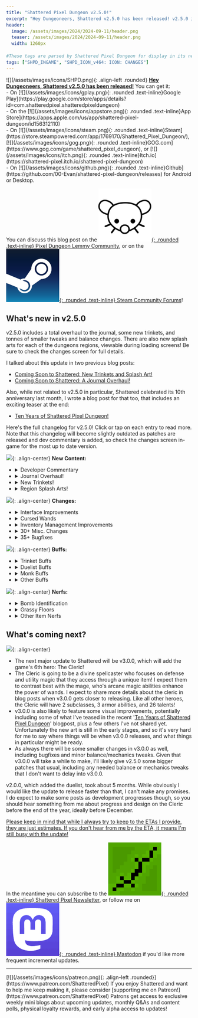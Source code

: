 ```yaml
---
title: "Shattered Pixel Dungeon v2.5.0!"
excerpt: "Hey Dungeoneers, Shattered v2.5.0 has been released! v2.5.0 includes a total overhaul to the journal, some new trinkets, and tonnes of smaller tweaks and balance changes. There are also new splash arts for each of the dungeons regions, viewable during loading screens! Be sure to check the changes screen for full details."
header:
  image: /assets/images/2024/2024-09-11/header.png
  teaser: /assets/images/2024/2024-09-11/header.png
  width: 1260px

#These tags are parsed by Shattered Pixel Dungeon for display in its news feed
tags: ["SHPD_INGAME", "SHPD_ICON_v464: ICON: CHANGES"]
---
```


<div markdown="1" class="img-text">
![](/assets/images/icons/SHPD.png){: .align-left .rounded} <b><u>Hey Dungeoneers, Shattered v2.5.0 has been released!</u></b> You can get it:<br>- On [![](/assets/images/icons/gplay.png){: .rounded .text-inline}Google Play](https://play.google.com/store/apps/details?id=com.shatteredpixel.shatteredpixeldungeon)<br>- On the [![](/assets/images/icons/appstore.png){: .rounded .text-inline}App Store](https://apps.apple.com/us/app/shattered-pixel-dungeon/id156312110)<br>- On [![](/assets/images/icons/steam.png){: .rounded .text-inline}Steam](https://store.steampowered.com/app/1769170/Shattered_Pixel_Dungeon/), [![](/assets/images/icons/gog.png){: .rounded .text-inline}GOG.com](https://www.gog.com/game/shattered_pixel_dungeon), or [![](/assets/images/icons/itch.png){: .rounded .text-inline}Itch.io](https://shattered-pixel.itch.io/shattered-pixel-dungeon)<br>- On [![](/assets/images/icons/github.png){: .rounded .text-inline}Github](https://github.com/00-Evan/shattered-pixel-dungeon/releases) for Android or Desktop.
</div>

You can discuss this blog post on the [![](/assets/images/icons/lemmy.png){: .rounded .text-inline} Pixel Dungeon Lemmy Community](https://lemmy.world/post/19653023), or on the [![](/assets/images/icons/steam.png){: .rounded .text-inline} Steam Community Forums](https://steamcommunity.com/app/1769170/eventcomments/4750823333609273703)!

## What's new in v2.5.0

v2.5.0 includes a total overhaul to the journal, some new trinkets, and tonnes of smaller tweaks and balance changes. There are also new splash arts for each of the dungeons regions, viewable during loading screens! Be sure to check the changes screen for full details.

I talked about this update in two previous blog posts:
- [Coming Soon to Shattered: New Trinkets and Splash Art!](https://shatteredpixel.com/blog/coming-soon-to-shattered-new-trinkets-and-splash-art.html)
- [Coming Soon to Shattered: A Journal Overhaul!](https://shatteredpixel.com/blog/coming-soon-to-shattered-a-journal-overhaul.html)

Also, while not related to v2.5.0 in particular, Shattered celebrated its 10th anniversary last month, I wrote a blog post for that too, that includes an exciting teaser at the end:
- [Ten Years of Shattered Pixel Dungeon!](https://shatteredpixel.com/blog/ten-years-of-shattered-pixel-dungeon.html)

Here's the full changelog for v2.5.0! Click or tap on each entry to read more. Note that this changelog will become slightly outdated as patches are released and dev commentary is added, so check the changes screen in-game for the most up to date version.

![](/assets/images/{{page.date|date:'%Y/%Y-%m-%d'}}/new.png){: .align-center}
**New Content:**
<ul>
<li><details markdown="1"><summary>Developer Commentary</summary><blockquote markdown="1">
- Released September 11th, 2024
- 119 days after Shattered v2.4.0

Dev commentary will be added here in the future
</blockquote></details></li>
<li><details markdown="1"><summary>Journal Overhaul!</summary><blockquote markdown="1">
**The game's Journal interface has been completely overhauled!**

The Notes section has an entirely new grid-based UI with new icons, and **support for custom notes!** Custom notes feature user-enterable text and can be tied to a floor, specific item, item type, or just be plain text.

The Catalogs section has also been moved to a grid UI, and has been massively expanded with **almost 500 entries!** The catalogs now contain almost every item in the game, and a bestiary featuring almost every character, plant, and trap! There are also **9 new badges** which can be unlocked by filling the catalogs out!

You can also now **view badges directly from the journal**, both the ones for your current run and overall badges.
</blockquote></details></li>
<li><details markdown="1"><summary>New Trinkets!</summary><blockquote markdown="1">
**Four new trinkets have been added!** Bringing the total to 15 trinkets.

The **Salt Cube** extends the duration that food keeps you full, but also reduces HP regeneration.

The **Vial of Blood** increases the healing granted by major healing sources, but also slows that healing down.

The **Shard of Oblivion** increases the amount of loot you'll find from enemies when you are wearing unidentified equipment.

The **Chaotic Censer** randomly spreads gasses nearby, that are harmful to you and to enemies.

There is also now a fourth 'random' option when selecting trinkets, if you don't want any of the first three.
</blockquote></details></li>
<li><details markdown="1"><summary>Region Splash Arts!</summary><blockquote markdown="1">
**New splash arts have been added to the game's loading screens!**

There's one for each of the five regions, once again made by Aleksandar Komitov!

Loading times have not been increased, but the first loading screen of each region now pauses to display that region's story text. This gives an opportunity to appreciate the art without making players wait longer on every loading screen. The game will even start panning the loading screen art during this pause for mobile portrait users!
</blockquote></details></li>
</ul>

![](/assets/images/{{page.date|date:'%Y/%Y-%m-%d'}}/changes.png){: .align-center}
**Changes:**
<ul>
<li><details markdown="1"><summary>Interface Improvements</summary><blockquote markdown="1">
In addition to the journal overhaul, there are several smaller UI changes and additions in this update too:

**Scrolls of Upgrade** now have a preview window that appears when they are used, that summarizes how the stats of an item will change when upgraded.

The main menu **Badges Screen** has been replaced with a new journal screen, containing the catalogs and guidebooks as well as unlocked badges.

The **Alchemy Screen** has been adjusted, primarily for desktop users. The guidebook button is now more visible, and shows the guidebook to the side when used on desktop.

The game now displays a little congratulations message after your first win, and clarity on what winning the game unlocks has been improved.
</blockquote></details></li>
<li><details markdown="1"><summary>Cursed Wands</summary><blockquote markdown="1">
Cursed wand effects have been massively expanded! There are now 16 new effects bringing the total number of effects up to 32. These include simple common effects like shooting bubbles and new super rare effects like a giant supernova explosion!

A few existing cursed effects have also been changed:
- Reduced healing from the uncommon health transfer effect by 50%
- The uncommon 'shock and recharge' effect is now a lightning bolt, does more damage to a target and grants less wand recharge
- The rare inter-floor teleport effect now caps at sending the player back 10 floors
</blockquote></details></li>
<li><details markdown="1"><summary>Inventory Management Improvements</summary><blockquote markdown="1">
I've made various smaller changes to make inventory management a bit easier:

- The potion bandolier can now store the waterskin, and the scroll holder can now store arcane styli
- Converting a potion or scroll into alchemical energy now also identifies it
- Reduced the chance for multiple equipment drops from slimes, skeletons, guards, DM-200s, and golems
- Increased the base drop rate of equipment from DM-200s and golems to compensate
- Stones of Intuition now always get 2 uses each, even if the first guess is incorrect
- Dark dungeon levels no longer contain a torch, but also reduce vision by 3/8, down from 4/8
</blockquote></details></li>
<li><details markdown="1"><summary>30+ Misc. Changes</summary><blockquote markdown="1">
**Highlights:**
- Enemies are now less willing to follow the hero's movement path when approaching from a distance
- Improved the quality of loot from tormented spirits
- Traps which choose targets now have a max range of 8 tiles (or 6 on dark floors)
- Burn and Ooze now end the moment water is entered, but still always do at least 1 turn of damage
- Improved visibility of the ambitious imp
- Trinkets can now be energized to get 5 energy back
- Rings transmuted from artifacts can now be +1 or +2 if the artifact was +5 or +10.
- Blooming now produces furrowed grass if regen effects are disabled during boss fights

**Characters:**
- Tengu no longer avoids ground-based effects as if he were flying
- Flying characters now visually fall into pits when they die
- Flying characters now only wake sleeping enemies they are next to
- Shadow clone now inherits silent steps from the Rogue
- DM-300 no longer spews gas at inorganic allies
- Necromancers now interrupt the hero if they start summoning within vision

**Effects:**
- Drowsy debuff now states its remaining duration in its buff description
- Thorns glyph no longer rebounds damage to allies

**Items:**
- Rapier's lunge ability no longer triggers weapon ability use effects when it is aimed at empty space
- Warrior's broken seal now includes glyph info in its description
- Added a cancel confirmation window to scrolls of enchantment
- Armor now always takes 1 turn to equip, instead of 2 turns multiplied by movement speed
- Minor visual changes to hourglass stasis effect
- Potion of Storm Clouds no longer triggers traps when thrown

**Misc:**
- The game now remembers which monitor it was set to fullscreen on in multi-monitor setups
- The journal window and hero info window can now be closed via key binding
- Single wraiths can now spawn adjacent to their spawning cell if it is blocked
- Added a little game log text when shopkeepers flee
- Reduced the maximum size of some trap-filled rooms
- Updated internal code libraries
- Made slight tweaks to tutorial functionality
- Added a new buff icon for wand-based buffs
- Updated translations
- Added dev commentary for v1.4.0
</blockquote></details></li>
<li><details markdown="1"><summary>35+ Bugfixes</summary><blockquote markdown="1">
Fixed the following bugs:

**Highlights:**
- Hall of Heroes pages 5-10 not syncing via Google Play Games on Google Play version
- Incorrect behaviour when game is force-closed from trinket selection window
- Scroll of remove curse not being consumed when freeing tormented spirits
- Sleeping enemies not being alerted by allies in many cases

**Misc:**
- Various rare crash bugs
- Various minor visual and textual errors
- Surface victory badges not being added to the rankings screen
- Very rare cases of players getting outside of boss arenas
- Settings defaulting to audio tab and not languages tab when user is using a language with an incomplete translation

**Effects:**
- Warrior being able to gain extra upgrades on his armor via hero armor transfer effect
- Earthroot and living rock armor not applying to bone explosion damage
- Precise Assault not working with unarmed melee attacks
- Deferred damage sometimes being delayed on save/load
- Various situational errors when enemies are transmogrified over chasms
- Challenge Arena effect briefly persisting between floors
- Magically slept enemies waking up when terror expires on them
- Duelist's Spike ability incorrectly triggering on-kill effects in specific circumstances

**Items:**
- Trinkets becoming unidentified when transmuted
- Wondrous resin applying its effect to chaos elementals
- Exotic crystals and Parchment Scrap trinkets affecting levelgen in some cases
- Auto-aim not working correctly with cursed wands
- Aqua brew always knocking hero up and left when thrown on self
- Bomb fuses not being visually cleared when boss levels are reset by unblessed ankhs
- Exotic crystals and Parchment Scrap trinkets affecting levelgen in some cases
- Helpful darts dealing damage to allies in rare cases
- Tipped dart cleaning window showing 'clean all' and 'clean one' even with just 1 dart
- Death via a reclaimed trap not counting as dying to your own magic item

**Characters:**
- Final boss not immediately advancing to its final phase in some cases
- Sad Ghost rarely spawning inside of walls
- Ally position swapping working when allies are paralyzed
- DM-300's exposed wire shielding mechanic and the vertigo debuff interacting incorrectly
- Brutes not being affected by terror in specific cases
- Enemies not properly prioritizing targets based on distance
- Very specific cases where the hero would refuse to walk onto visible traps
- Ripper Demons refusing to leap onto enemies above chasms
</blockquote></details></li>
</ul>

![](/assets/images/{{page.date|date:'%Y/%Y-%m-%d'}}/buffs.png){: .align-center}
**Buffs:**
<ul>
<li><details markdown="1"><summary>Trinket Buffs</summary><blockquote markdown="1">
I'm handing out buffs to several trinkets that are underperforming:

- **13 Leaf Clover** upgrade cost up, but it now only affect the hero's damage rolls. It no longer applies to armor or enemy attacks. This should preserve the intended chaos of the effect without making enemies way more dangerous.
- **Dimensional Sundial** upgrade cost up, but it now slightly reduces enemy spawn rates during daytime. 'nighttime' has also been adjusted to be 8pm-8am, from 9pm-7am.
- **Wondrous Resin**'s bonus cursed wand effects are now always neutral or positive.
- **Mimic Tooth** now boosts loot from all mimics.
</blockquote></details></li>
<li><details markdown="1"><summary>Duelist Buffs</summary><blockquote markdown="1">
The Duelist is doing much better balance-wise since v2.4.0, but there are various specific abilities that are getting boosts this update:

Weapon Abilities:
- **Lunge, Cleave, Spike, Retribution, and Brawler's Stance** abilities all now deal more bonus damage
- **Crossbow's Charge Shot** ability can now also cause a melee attack to knock back, or an untipped dart attack to deal bonus damage. Tipped dart benefits unchanged.

Talents:
- **Liquid Evasion** talent evasion at +1 reduced to 3x from 4x, but the talent now also grants bonus accuracy on the next attack. 
- **Lethal Haste** talent now grants instant movement, instead of haste.
- **Swift Equip** talent's second use at +2 no longer has a 5 turn timer.
- **Deadly Followup** talent damage per level up to +10% from +8%.
- **Precise Assault** accuracy bonus increased to 2x/5x/inf., up from 2x/4x/8x.
- **Expose Weakness** talent now applies weakness as well as vulnerable.
</blockquote></details></li>
<li><details markdown="1"><summary>Monk Buffs</summary><blockquote markdown="1">
v2.4.0's Duelist buffs were mainly focused on weapon abilities, which mainly benefit the Champion, so it makes sense that the Monk has fallen a little behind. I'm giving out several buffs and mechanics changes to boost the Monk back up, which should improve every ability she has, except meditate.

- Removed ability cooldowns entirely, except for flurry which has a 1 turn cooldown
- **Flurry** damage increased by 50%
- **Focus** now works on magic attack and has infinite duration
- **Dash** range increased by 33%
- **Dragon Kick** damage doubled

- **Unencumbered Spirit** energy gain changed to 50%/75%/100% from 40%/80%/120%
- **Combined Energy** is now more permissive and reduces charge use by 1, instead of 50%
</blockquote></details></li>
<li><details markdown="1"><summary>Other Buffs</summary><blockquote markdown="1">
- **Wand Preservation** talent now always succeeds, no longer grants arcane resin on failure, and is limited to 1 use at +1, and 1 use per level at +2. 
- **Rogue's foresight** talent trigger chance increased to 75% at +1 and 100% at +2, up from 60% and 90%.
- **Hold Fast** talent now grants 1-2 armor per level, up from 0-2.

- **Ring of Energy** charge rate boost up to 17.5% per level, from 15%.
- **Unstable Brew** now guarantees an appropriate potion effect when thrown or drank, instead of making it more likely.
- **Unstable Spell** now guarantees an appropriate scroll effect based on nearby enemies, instead of making it more likely.
</blockquote></details></li>
</ul>

![](/assets/images/{{page.date|date:'%Y/%Y-%m-%d'}}/nerfs.png){: .align-center}
**Nerfs:**
<ul>
<li><details markdown="1"><summary>Bomb Identification</summary><blockquote markdown="1">
This is actually an exploit fix, but I'm listing the change here for clarity. Explosions will now avoid destroying any equipment, previously they would destroy un-upgraded equipment only. This led to some players purposefully blowing up un-identified items to see if they were upgraded.

I've been hesitant to change this functionality as I know it lessened inventory congestion, but after taking in feedback during the beta it's become clear to me that some players were relying on it to effectively avoid ever equipping unidentified items. Apologies for letting this persist for so long, I would have removed this exploit much sooner had I known how dependant some players were on it.

I am, however, considering some compensation changes to bombs (to make them more useful for their intended purpose), and to other items to lessen the risk of trying on unidentified gear a bit.
</blockquote></details></li>
<li><details markdown="1"><summary>Grassy Floors</summary><blockquote markdown="1">
The Mossy Clump is still far and away the strongest trinket, despite several nerfs since adding it. At this point it's clear the value of that trinket is more reflective of how powerful grassy floors are, rather than the trinket itself.

So, I'm nerfing the drop-rate of dew from grassy floors by 50%, meaning that they will generate 2x as much dew as a regular floor on average, down from 4x. Seed drops from these floor are unaffected.

This reduces the bonus dew granted by the mossy clump by 67%, which should hopefully bring it more in-line with other trinket. I've also reduced the upgrade cost of the mossy clump to compensate.
</blockquote></details></li>
<li><details markdown="1"><summary>Other Item Nerfs</summary><blockquote markdown="1">
- **Whip's Lash Ability** bonus damage reduced to 0%, from +20%. Ability still guarantees a hit on every target.

- **Ring of Haste** bonus speed per level reduced to 17.5% from 20%.

**Elixir of Featherfall** adjusted:
- Output quantity reduced to 1 from 2
- Recipe energy cost reduced to 10 from 16
- Falling into a chasm now reduces effect duration by 10 turns instead of ending it. Total duration unchanged at 50 turns.
</blockquote></details></li>
</ul>

## What's coming next?

![](/assets/images/{{page.date|date:'%Y/%Y-%m-%d'}}/upcoming.png){: .align-center}

- The next major update to Shattered will be v3.0.0, which will add the game's 6th hero: The Cleric!
- The Cleric is going to be a divine spellcaster who focuses on defense and utility magic that they access through a unique item! I expect them to contrast best with the mage, who's arcane magic abilities enhance the power of wands. I expect to share more details about the cleric in blog posts when v3.0.0 gets closer to releasing. Like all other heroes, the Cleric will have 2 subclasses, 3 armor abilities, and 26 talents!
- v3.0.0 is also likely to feature some visual improvements, potentially including some of what I've teased in the recent '[Ten Years of Shattered Pixel Dungeon](https://shatteredpixel.com/blog/ten-years-of-shattered-pixel-dungeon.html)' blogpost, plus a few others I've not shared yet. Unfortunately the new art is still in the early stages, and so it's very hard for me to say where things will be when v3.0.0 releases, and what things in particular might be ready.
- As always there will be some smaller changes in v3.0.0 as well, including bugfixes and minor balance/mechanics tweaks. Given that v3.0.0 will take a while to make, I'll likely give v2.5.0 some bigger patches that usual, including any needed balance or mechanics tweaks that I don't want to delay into v3.0.0.

v2.0.0, which added the duelist, took about 5 months. While obviously I would like the update to release faster than that, I can't make any promises. I do expect to make some posts as development progresses though, so you should hear something from me about progress and design on the Cleric before the end of the year, ideally before December.

<u>Please keep in mind that while I always try to keep to the ETAs I provide, they are just estimates. If you don't hear from me by the ETA, it means I'm still busy with the update!</u>

In the meantime you can subscribe to the [![](/assets/images/icons/avatar.png){: .rounded .text-inline} Shattered Pixel Newsletter](/newsletter), or follow me on [![](/assets/images/icons/mastodon.png){: .rounded .text-inline} Mastodon](https://mastodon.gamedev.place/@ShatteredPixel) if you'd like more frequent incremental updates.

---

<div markdown="1" style="display: inline-block;">
[![](/assets/images/icons/patreon.png){: .align-left .rounded}](https://www.patreon.com/ShatteredPixel) If you enjoy Shattered and want to help me keep making it, please consider [supporting me on Patreon!](https://www.patreon.com/ShatteredPixel) Patrons get access to exclusive weekly mini blogs about upcoming updates, monthly Q&As and content polls, physical loyalty rewards, and early alpha access to updates!
</div>
